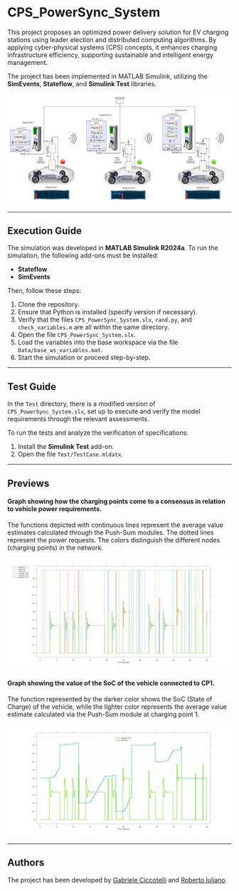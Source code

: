 # CPS_PowerSync_System

This project proposes an optimized power delivery solution for EV charging stations using leader election and distributed computing algorithms. By applying cyber-physical systems (CPS) concepts, it enhances charging infrastructure efficiency, supporting sustainable and intelligent energy management.

The project has been implemented in MATLAB Simulink, utilizing the **SimEvents**, **Stateflow**, and **Simulink Test** libraries.

![System Schema](https://github.com/G-R-Dual-Mind-Lab/PowerSync_System/blob/main/Images/SIM_SCHEMA.jpg)

---

## Execution Guide

The simulation was developed in **MATLAB Simulink R2024a**. To run the simulation, the following add-ons must be installed:
- **Stateflow**
- **SimEvents**

Then, follow these steps:
1. Clone the repository.
2. Ensure that Python is installed (specify version if necessary).
3. Verify that the files `CPS_PowerSync_System.slx`, `rand.py`, and `check_variables.m` are all within the same directory.
4. Open the file `CPS_PowerSync_System.slx`.
5. Load the variables into the base workspace via the file `Data/base_ws_variables.mat`.
6. Start the simulation or proceed step-by-step.

---

## Test Guide

In the `Test` directory, there is a modified version of `CPS_PowerSync_System.slx`, set up to execute and verify the model requirements through the relevant assessments. 

To run the tests and analyze the verification of specifications:
1. Install the **Simulink Test** add-on.
2. Open the file `Test/TestCase.mldatx`.

---

## Previews

#### Graph showing how the charging points come to a consensus in relation to vehicle power requirements. 
The functions depicted with continuous lines represent the average value estimates calculated through the Push-Sum modules. The dotted lines represent the power requests. The colors distinguish the different nodes (charging points) in the network.

![Push-Sum Power Request Graph](https://github.com/G-R-Dual-Mind-Lab/PowerSync_System/blob/main/Images/pushSum_pReq.jpg)

#### Graph showing the value of the SoC of the vehicle connected to CP1.
The function represented by the darker color shows the SoC (State of Charge) of the vehicle, while the lighter color represents the average value estimate calculated via the Push-Sum module at charging point 1.

![SoC Push-Sum Graph](https://github.com/G-R-Dual-Mind-Lab/PowerSync_System/blob/main/Images/SoC1_pushSum1.jpg)

---

## Authors

The project has been developed by [Gabriele Ciccotelli](https://github.com/gabriele-ciccotelli) and [Roberto Iuliano](https://github.com/iulianoroberto).
